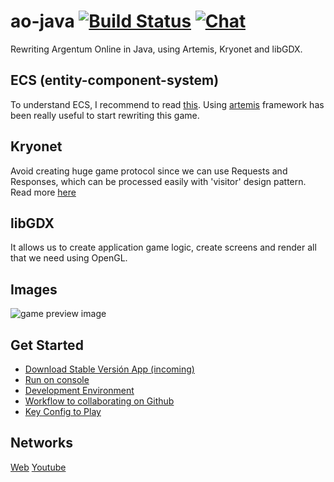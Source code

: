 # ao-java [![Build Status](https://travis-ci.org/ao-libre/ao-java.svg?branch=master)](https://travis-ci.org/ao-libre/ao-java) [![Chat](https://img.shields.io/badge/chat-on%20discord-7289da.svg)](https://discord.gg/GpX3zzZ)

Rewriting Argentum Online in Java, using Artemis, Kryonet and libGDX.

## ECS (entity-component-system)
To understand ECS, I recommend to read [this](https://github.com/junkdog/artemis-odb/wiki/Introduction-to-Entity-Systems).
Using [artemis](https://github.com/junkdog/artemis-odb) framework has been really useful to start rewriting this game.

## Kryonet
Avoid creating huge game protocol since we can use Requests and Responses, which can be processed easily with 'visitor' design pattern. 
Read more [here](https://github.com/EsotericSoftware/kryonet)

## libGDX
It allows us to create application game logic, create screens and render all that we need using OpenGL.

## Images 
![game preview image](https://cdn.discordapp.com/attachments/580487031197794313/636899837354442755/readme-repo.png)

## Get Started
* [Download Stable Versión App (incoming)](https://github.com/ao-libre/ao-java/releases)
* [Run on console](docs/get-started/run-on-console.md)
* [Development Environment](docs/get-started/development-environment.md)
* [Workflow to collaborating on Github](docs/get-started/workflow-github.md)
* [Key Config to Play](docs/get-started/key-config-to-play.md)

## Networks
[Web](https://finisterra.argentumonline.org/) [Youtube](https://www.youtube.com/channel/UCftJ6hBfoovJY6nfmXTBD0g)
